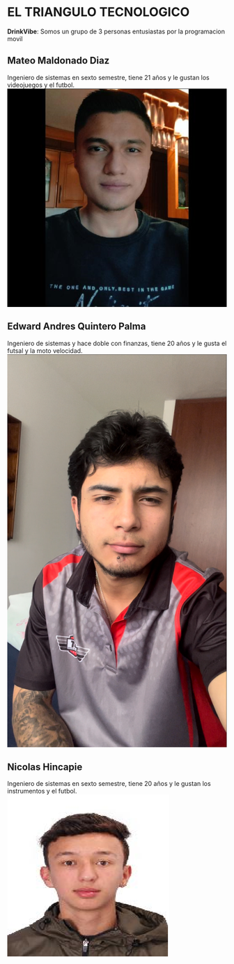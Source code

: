 # EL TRIANGULO TECNOLOGICO

**DrinkVibe**: Somos un grupo de 3 personas entusiastas por la programacion movil

## Mateo Maldonado Diaz
Ingeniero de sistemas en sexto semestre, tiene 21 años y le gustan los videojuegos y el futbol.
![Descripción de la imagen](Fotos/FotoMateo.png)

## Edward Andres Quintero Palma
Ingeniero de sistemas y hace doble con finanzas, tiene 20 años y le gusta el futsal y la moto velocidad.
![Descripción de la imagen](Fotos/FotoEdward.png)

## Nicolas Hincapie
Ingeniero de sistemas en sexto semestre, tiene 20 años y le gustan los instrumentos y el futbol.
![Descripción de la imagen](Fotos/FotoNicolas.png)
